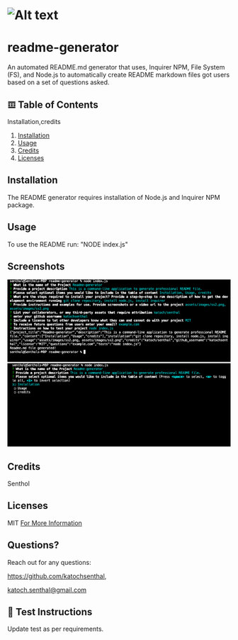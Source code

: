# ![Alt text](https://img.shields.io/badge/License-MIT-yellow?style=for-the-badge)

# readme-generator

An automated README.md generator that uses, Inquirer NPM, File System (FS), and Node.js to automatically create README markdown files got users based on a set of questions asked.

## 𝌞 Table of Contents

Installation,credits

1. [Installation ](#installation)
2. [Usage ](#usage)
3. [Credits ](#credits)
4. [Licenses ](#licenses)

## Installation

The README generator requires installation of Node.js and Inquirer NPM package.

## Usage

To use the README run: "NODE index.js"

## Screenshots

![Alt text](assets/images/ss3.png)
![Alt text](assets/images/ss1.png)

## Credits

Senthol

## Licenses

MIT
[For More Information](https://opensource.org/licenses/MIT)

## Questions?

Reach out for any questions:

https://github.com/katochsenthal,

katoch.senthal@gmail.com

## 🧪 Test Instructions

Update test as per requirements.
